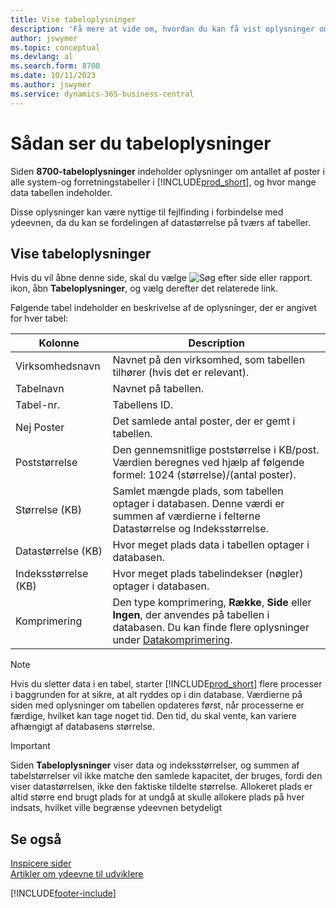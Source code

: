 ```yaml
---
title: Vise tabeloplysninger
description: 'Få mere at vide om, hvordan du kan få vist oplysninger om databasetabeller i Business Central.'
author: jswymer
ms.topic: conceptual
ms.devlang: al
ms.search.form: 8700
ms.date: 10/11/2023
ms.author: jswymer
ms.service: dynamics-365-business-central
---
```


# <a name="viewing-table-information"></a>Sådan ser du tabeloplysninger

Siden **8700-tabeloplysninger** indeholder oplysninger om antallet af poster i alle system-og forretningstabeller i [!INCLUDE[prod_short](includes/prod_short.md)], og hvor mange data tabellen indeholder.

Disse oplysninger kan være nyttige til fejlfinding i forbindelse med ydeevnen, da du kan se fordelingen af datastørrelse på tværs af tabeller.

## <a name="view-table-information"></a>Vise tabeloplysninger

Hvis du vil åbne denne side, skal du vælge ![Søg efter side eller rapport.](media/ui-search/search_small.png "Ikonet Søg efter side eller rapport") ikon, åbn **Tabeloplysninger**, og vælg derefter det relaterede link.

Følgende tabel indeholder en beskrivelse af de oplysninger, der er angivet for hver tabel:

|Kolonne|Description|
|------|-----------|
|Virksomhedsnavn|Navnet på den virksomhed, som tabellen tilhører (hvis det er relevant).|
|Tabelnavn|Navnet på tabellen.|
|Tabel-nr.|Tabellens ID.|
|Nej Poster|Det samlede antal poster, der er gemt i tabellen.|
|Poststørrelse|Den gennemsnitlige poststørrelse i KB/post. Værdien beregnes ved hjælp af følgende formel: 1024 (størrelse)/(antal poster). |
|Størrelse (KB)|Samlet mængde plads, som tabellen optager i databasen. Denne værdi er summen af værdierne i felterne Datastørrelse og Indeksstørrelse.|
|Datastørrelse (KB)|Hvor meget plads data i tabellen optager i databasen.|
|Indeksstørrelse (KB)|Hvor meget plads tabelindekser (nøgler) optager i databasen.|
|Komprimering|Den type komprimering, **Række**, **Side** eller **Ingen**, der anvendes på tabellen i databasen. Du kan finde flere oplysninger under [Datakomprimering](/sql/relational-databases/data-compression/data-compression?).|

> [!NOTE]
> Hvis du sletter data i en tabel, starter [!INCLUDE[prod_short](includes/prod_short.md)] flere processer i baggrunden for at sikre, at alt ryddes op i din database. Værdierne på siden med oplysninger om tabellen opdateres først, når processerne er færdige, hvilket kan tage noget tid. Den tid, du skal vente, kan variere afhængigt af databasens størrelse.

> [!IMPORTANT]  
> Siden **Tabeloplysninger** viser data og indeksstørrelser, og summen af tabelstørrelser vil ikke matche den samlede kapacitet, der bruges, fordi den viser datastørrelsen, ikke den faktiske tildelte størrelse. Allokeret plads er altid større end brugt plads for at undgå at skulle allokere plads på hver indsats, hvilket ville begrænse ydeevnen betydeligt


## <a name="see-also"></a>Se også

[Inspicere sider](across-inspect-page.md)  
[Artikler om ydeevne til udviklere](/dynamics365/business-central/dev-itpro/performance/performance-developer)  


[!INCLUDE[footer-include](includes/footer-banner.md)]
